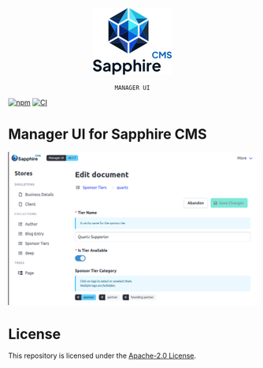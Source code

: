 <div align="center">
    <img src="./docs/logo.png" />
    <p><code>MANAGER UI</code></p>
</div>

[![npm](https://img.shields.io/npm/v/@sapphire-cms/manager-ui.svg)](http://npm.im/@sapphire-cms/manager-ui)
[![CI](https://github.com/sapphire-cms/sapphire-manager-ui/actions/workflows/ci.yml/badge.svg?branch=master)](https://github.com/sapphire-cms/sapphire-manager-ui/actions/workflows/ci.yml)

# Manager UI for Sapphire CMS

<div align="center">
    <img src="./docs/screenshot.png" style="width: 600px;" />
</div>

# License

This repository is licensed under the [Apache-2.0 License](LICENSE).
